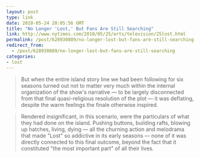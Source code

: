 ```yaml
---
layout: post
type: link
date: 2010-05-24 20:05:56 GMT
title: "No Longer 'Lost,' But Fans Are Still Searching"
link: http://www.nytimes.com/2010/05/25/arts/television/25lost.html
permalink: /post/628930889/no-longer-lost-but-fans-are-still-searching
redirect_from: 
  - /post/628930889/no-longer-lost-but-fans-are-still-searching
categories:
- lost
---
```

<blockquote>But when the entire island story line we had been following for six seasons turned out not to matter very much within the internal organization of the show's narrative — to be largely disconnected from that final quasi-religious resolution of the plot — it was deflating, despite the warm feelings the finale otherwise inspired.</blockquote>

<blockquote>Rendered insignificant, in this scenario, were the particulars of what they had done on the island. Pushing buttons, building rafts, blowing up hatches, living, dying — all the churning action and melodrama that made "Lost" so addictive in its early seasons — none of it was directly connected to this final outcome, beyond the fact that it constituted "the most important part" of all their lives.</blockquote>